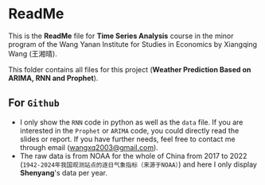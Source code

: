 # ReadMe

This is the **ReadMe** file for **Time Series Analysis** course in the minor program of the Wang Yanan Institute for Studies in Economics by Xiangqing Wang (王湘晴).

This folder contains all files for this project (**Weather Prediction Based on ARIMA, RNN and Prophet**). 

## For `Github`
- I only show the `RNN` code in python as well as the `data` file. If you are interested in the `Prophet` or `ARIMA` code, you could directly read the slides or report. If you have further needs, feel free to contact me through email (wangxq2003@gmail.com).
- The raw data is from NOAA for the whole of China from 2017 to 2022 (`1942-2024年我国观测站点的逐日气象指标（来源于NOAA）`) and here I only display **Shenyang**'s data per year.

